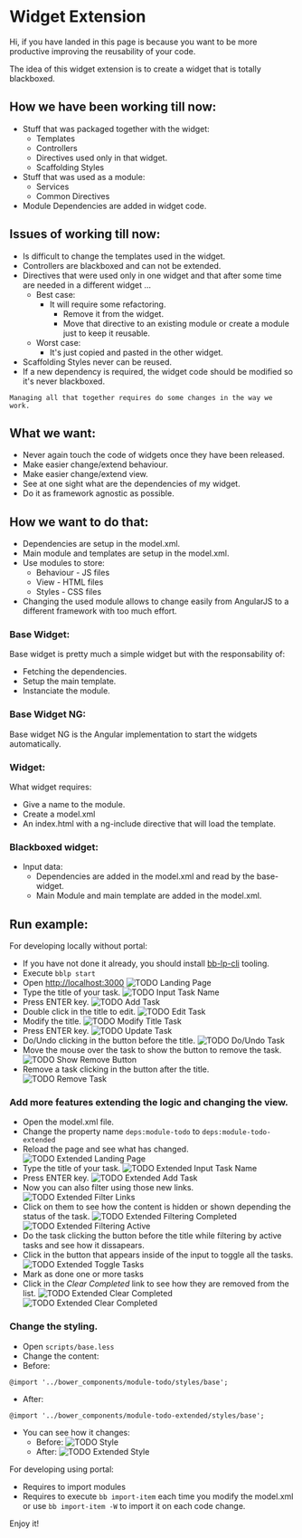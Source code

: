 # Widget Extension

Hi, if you have landed in this page is because you want to be more productive improving the reusability of your code.

The idea of this widget extension is to create a widget that is totally blackboxed.

## How we have been working till now:
- Stuff that was packaged together with the widget:
	- Templates
	- Controllers
	- Directives used only in that widget.
	- Scaffolding Styles
- Stuff that was used as a module:
	- Services
	- Common Directives
- Module Dependencies are added in widget code.


## Issues of working till now:
- Is difficult to change the templates used in the widget.
- Controllers are blackboxed and can not be extended.
- Directives that were used only in one widget and that after some time are needed in a different widget ...
	- Best case:
		- It will require some refactoring.
			- Remove it from the widget.
			- Move that directive to an existing module or create a module just to keep it reusable.
	- Worst case:
		- It's just copied and pasted in the other widget.
- Scaffolding Styles never can be reused.
- If a new dependency is required, the widget code should be modified so it's never blackboxed.

```
Managing all that together requires do some changes in the way we work.
```

## What we want:
- Never again touch the code of widgets once they have been released.
- Make easier change/extend behaviour.
- Make easier change/extend view.
- See at one sight what are the dependencies of my widget.
- Do it as framework agnostic as possible.

## How we want to do that:
- Dependencies are setup in the model.xml.
- Main module and templates are setup in the model.xml.
- Use modules to store:
	- Behaviour - JS files
	- View - HTML files
	- Styles - CSS files
- Changing the used module allows to change easily from AngularJS to a different framework with too much effort.
	
### Base Widget:
Base widget is pretty much a simple widget but with the responsability of:

- Fetching the dependencies.
- Setup the main template.
- Instanciate the module.

### Base Widget NG:
Base widget NG is the Angular implementation to start the widgets automatically.

### Widget:
What widget requires:

- Give a name to the module.
- Create a model.xml 
- An index.html with a ng-include directive that will load the template.

### Blackboxed widget:
- Input data:
	- Dependencies are added in the model.xml and read by the base-widget.
	- Main Module and main template are added in the model.xml.
	
## Run example:

For developing locally without portal:

- If you have not done it already, you should install [bb-lp-cli](https://github.com/Backbase/bb-lp-cli) tooling.
- Execute ``bblp start``
- Open [http://localhost:3000](http://localhost:3000)
![TODO Landing Page](./documentation/todo-landing.png)
- Type the title of your task.
![TODO Input Task Name](./documentation/todo-input-task-name.png)
- Press ENTER key.
![TODO Add Task](./documentation/todo-add-task.png)
- Double click in the title to edit.
![TODO Edit Task](./documentation/todo-edit-task-0.png)
- Modify the title.
![TODO Modify Title Task](./documentation/todo-edit-task-1.png)
- Press ENTER key.
![TODO Update Task](./documentation/todo-edit-task-2.png)
- Do/Undo clicking in the button before the title.
![TODO Do/Undo Task](./documentation/todo-do-undo-task.png)
- Move the mouse over the task to show the button to remove the task.
![TODO Show Remove Button](./documentation/todo-remove-task-0.png)
- Remove a task clicking in the button after the title.
![TODO Remove Task](./documentation/todo-remove-task-1.png)

### Add more features extending the logic and changing the view.
- Open the model.xml file.
- Change the property name ```deps:module-todo``` to ```deps:module-todo-extended```
- Reload the page and see what has changed.
![TODO Extended Landing Page](./documentation/todo-extended-landing.png)
- Type the title of your task.
![TODO Extended Input Task Name](./documentation/todo-extended-input-task-name.png)
- Press ENTER key.
![TODO Extended Add Task](./documentation/todo-extended-add-task.png)
- Now you can also filter using those new links.
![TODO Extended Filter Links](./documentation/todo-extended-filtering-feature.png)
- Click on them to see how the content is hidden or shown depending the status of the task.
![TODO Extended Filtering Completed](./documentation/todo-extended-filtering-completed-tasks.png)
![TODO Extended Filtering Active](./documentation/todo-extended-filtering-active-tasks.png)
- Do the task clicking the button before the title while filtering by active tasks and see how it dissapears.
- Click in the button that appears inside of the input to toggle all the tasks.
![TODO Extended Toggle Tasks](./documentation/todo-extended-mark-all.png)
- Mark as done one or more tasks 
- Click in the *Clear Completed* link to see how they are removed from the list.
![TODO Extended Clear Completed](./documentation/todo-extended-clear-completed-0.png)
![TODO Extended Clear Completed](./documentation/todo-extended-clear-completed-1.png)


### Change the styling.
- Open ```scripts/base.less```
- Change the content:
 - Before:
 ```
 @import '../bower_components/module-todo/styles/base';
 ```
 - After:
 ```
 @import '../bower_components/module-todo-extended/styles/base';
 ```
- You can see how it changes:
  - Before:
  ![TODO Style](./documentation/todo-style.png)
  - After:
  ![TODO Extended Style](./documentation/todo-extended-style.png)


For developing using portal:

- Requires to import modules
- Requires to execute ```bb import-item``` each time you modify the model.xml or use ```bb import-item -W``` to import it on each code change.


Enjoy it!
